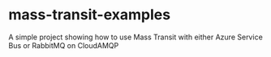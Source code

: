 # mass-transit-examples
A simple project showing how to use Mass Transit with either Azure Service Bus or RabbitMQ on CloudAMQP

